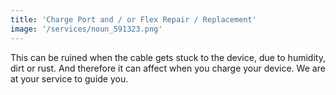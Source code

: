 ```yaml
---
title: 'Charge Port and / or Flex Repair / Replacement'
image: '/services/noun_591323.png'
---
```


This can be ruined when the cable gets stuck to the device, due to humidity, dirt or rust. And therefore it can affect when you charge your device. We are at your service to guide you.
